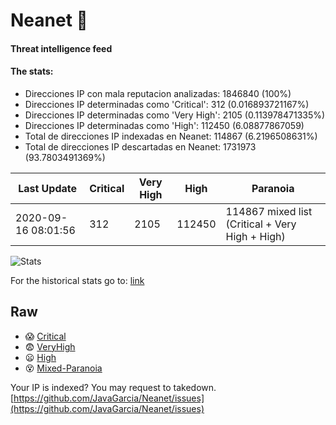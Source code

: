 # Neanet :hocho:
#### Threat intelligence feed
#### The stats:

- Direcciones IP con mala reputacion analizadas: 1846840 (100%)
- Direcciones IP determinadas como 'Critical':  312 (0.016893721167%)
- Direcciones IP determinadas como 'Very High':  2105 (0.113978471335%)
- Direcciones IP determinadas como 'High':  112450 (6.08877867059)
- Total de direcciones IP indexadas en Neanet:  114867 (6.2196508631%)
- Total de direcciones IP descartadas en Neanet:  1731973 (93.7803491369%)

| Last Update | Critical | Very High | High | Paranoia |
| --- | --- | --- | --- | --- |
| 2020-09-16 08:01:56 | 312 | 2105 | 112450 | 114867 mixed list (Critical + Very High + High)|

![Stats](https://docs.google.com/spreadsheets/d/e/2PACX-1vSnaNMIXVabIpDJjufMlzH7poXnshF3mgd8Is1g9ytUEzVsP5my4Trn8f-xkoLLQ38xpL3HtmUexLo6/pubchart?oid=501124687&format=image)

For the historical stats go to: [link](/stats.csv)
## Raw
- :scream: [Critical](https://raw.githubusercontent.com/JavaGarcia/Neanet/master/blacklists/neanet_critical.txt)
- :fearful: [VeryHigh](https://raw.githubusercontent.com/JavaGarcia/Neanet/master/blacklists/neanet_veryHigh.txtt)
- :frowning: [High](https://raw.githubusercontent.com/JavaGarcia/Neanet/master/blacklists/neanet_high.txt)
- :dizzy_face: [Mixed-Paranoia](https://raw.githubusercontent.com/JavaGarcia/Neanet/master/blacklists/neanet_all.txt)


Your IP is indexed? You may request to takedown. [https://github.com/JavaGarcia/Neanet/issues](https://github.com/JavaGarcia/Neanet/issues)
























































































































































































































































































































































































































































































































































































































































































































































































































































